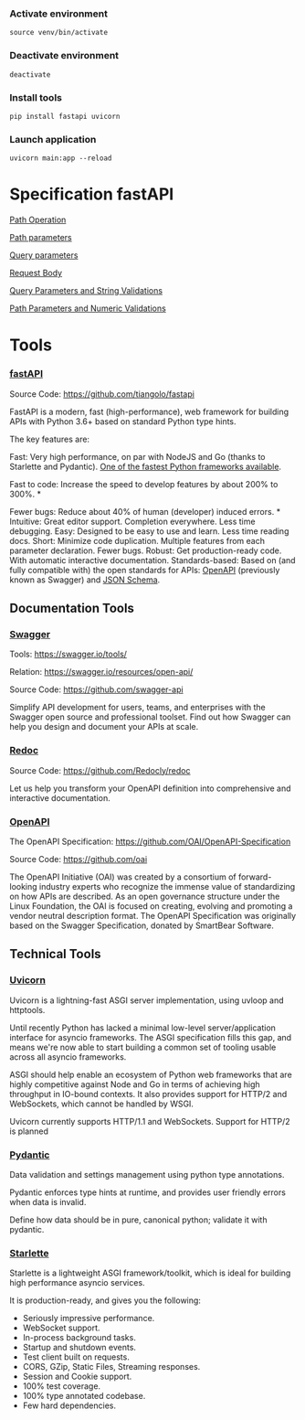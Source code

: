 ### Activate environment
```
source venv/bin/activate
```
### Deactivate environment
```
deactivate
```
### Install tools
```
pip install fastapi uvicorn 
```

### Launch application
```
uvicorn main:app --reload
```

# Specification fastAPI

[Path Operation](https://fastapi.tiangolo.com/tutorial/path-operation-configuration/?h=path+operation)

[Path parameters](https://fastapi.tiangolo.com/tutorial/path-params/)

[Query parameters](https://fastapi.tiangolo.com/tutorial/query-params/?h=query+parameters)

[Request Body](https://fastapi.tiangolo.com/tutorial/body/)

[Query Parameters and String Validations](https://fastapi.tiangolo.com/tutorial/query-params-str-validations/)

[Path Parameters and Numeric Validations](https://fastapi.tiangolo.com/tutorial/path-params-numeric-validations/)

# Tools

### [fastAPI](https://fastapi.tiangolo.com/)

Source Code: https://github.com/tiangolo/fastapi

FastAPI is a modern, fast (high-performance), web framework for building APIs with Python 3.6+ based on standard Python type hints.

The key features are:

Fast: Very high performance, on par with NodeJS and Go (thanks to Starlette and Pydantic). [One of the fastest Python frameworks available](https://fastapi.tiangolo.com/#performance).

Fast to code: Increase the speed to develop features by about 200% to 300%. *

Fewer bugs: Reduce about 40% of human (developer) induced errors. *
Intuitive: Great editor support. Completion everywhere. Less time debugging.
Easy: Designed to be easy to use and learn. Less time reading docs.
Short: Minimize code duplication. Multiple features from each parameter declaration. Fewer bugs.
Robust: Get production-ready code. With automatic interactive documentation.
Standards-based: Based on (and fully compatible with) the open standards for APIs: [OpenAPI](https://github.com/OAI/OpenAPI-Specification) (previously known as Swagger) and [JSON Schema](https://json-schema.org/).

## Documentation Tools

### [Swagger](https://swagger.io/)

Tools: https://swagger.io/tools/

Relation: https://swagger.io/resources/open-api/

Source Code: https://github.com/swagger-api

Simplify API development for users, teams, and enterprises with the Swagger open source and professional toolset. Find out how Swagger can help you design and document your APIs at scale.

### [Redoc](https://redoc.ly/redoc)

Source Code: https://github.com/Redocly/redoc

Let us help you transform your OpenAPI definition into comprehensive and interactive documentation.

### [OpenAPI](https://www.openapis.org/)

The OpenAPI Specification: https://github.com/OAI/OpenAPI-Specification

Source Code: https://github.com/oai

The OpenAPI Initiative (OAI) was created by a consortium of forward-looking industry experts who recognize the immense value of standardizing on how APIs are described. As an open governance structure under the Linux Foundation, the OAI is focused on creating, evolving and promoting a vendor neutral description format. The OpenAPI Specification was originally based on the Swagger Specification, donated by SmartBear Software.

## Technical Tools

### [Uvicorn](https://www.uvicorn.org/)

Uvicorn is a lightning-fast ASGI server implementation, using uvloop and httptools.

Until recently Python has lacked a minimal low-level server/application interface for asyncio frameworks. The ASGI specification fills this gap, and means we're now able to start building a common set of tooling usable across all asyncio frameworks.

ASGI should help enable an ecosystem of Python web frameworks that are highly competitive against Node and Go in terms of achieving high throughput in IO-bound contexts. It also provides support for HTTP/2 and WebSockets, which cannot be handled by WSGI.

Uvicorn currently supports HTTP/1.1 and WebSockets. Support for HTTP/2 is planned


### [Pydantic](https://pydantic-docs.helpmanual.io/)

Data validation and settings management using python type annotations.

Pydantic enforces type hints at runtime, and provides user friendly errors when data is invalid.

Define how data should be in pure, canonical python; validate it with pydantic.


### [Starlette](https://www.starlette.io/)

Starlette is a lightweight ASGI framework/toolkit, which is ideal for building high performance asyncio services.

It is production-ready, and gives you the following:

* Seriously impressive performance.
* WebSocket support.
* In-process background tasks.
* Startup and shutdown events.
* Test client built on requests.
* CORS, GZip, Static Files, Streaming responses.
* Session and Cookie support.
* 100% test coverage.
* 100% type annotated codebase.
* Few hard dependencies.

